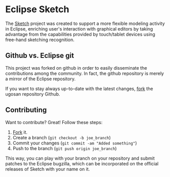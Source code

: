 Eclipse Sketch
=============

The [Sketch](http://www.eclipse.org/sketch/) project was created to support a more flexible modeling activity in Eclipse, enriching user's interaction with graphical editors by taking advantage from the capabilities provided by touch/tablet devices using free-hand sketching recognition. 

Github vs. Eclipse git
----------------------

This project was forked on github in order to easily disseminate the contributions among the community. In fact, the github repository is merely a mirror of the Eclipse repository.

If you want to stay always up-to-date with the latest changes, [fork](https://github.com/ugosan/sketch/fork) the ugosan repository Github.


Contributing
------------

Want to contribute? Great! Follow these steps: 

1. [Fork](https://github.com/ugosan/sketch/fork) it.
2. Create a branch (`git checkout -b joe_branch`)
3. Commit your changes (`git commit -am "Added something"`)
4. Push to the branch (`git push origin joe_branch`)

This way, you can play with your branch on your repository and submit patches to the Eclipse bugzilla, which can be incorporated on the official releases of Sketch with your name on it. 

